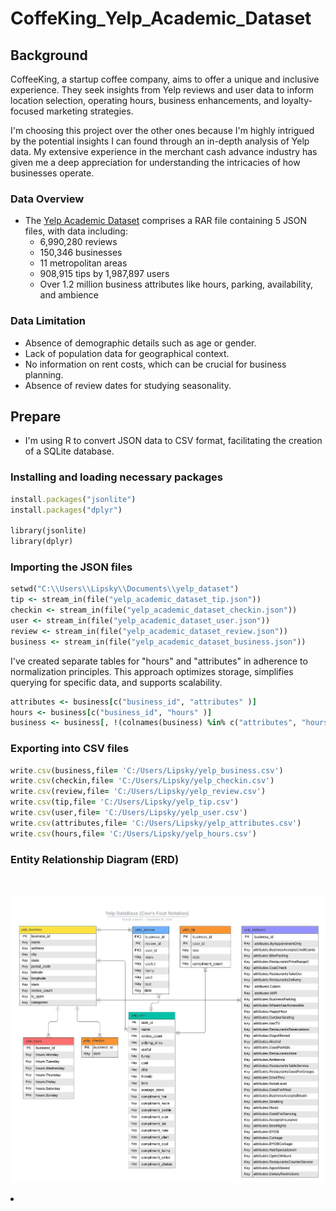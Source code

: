 # **CoffeKing_Yelp_Academic_Dataset**

## Background
CoffeeKing, a startup coffee company, aims to offer a unique and inclusive experience. They seek insights from Yelp reviews and user data to inform location selection, operating hours, business enhancements, and loyalty-focused marketing strategies.

I'm choosing this project over the other ones because I'm highly intrigued by the potential insights I can found through an in-depth analysis of Yelp data. My extensive experience in the merchant cash advance industry has given me a deep appreciation for understanding the intricacies of how businesses operate.

### **Data Overview**

- The [Yelp Academic Dataset](https://www.yelp.com/dataset/download) comprises a RAR file containing 5 JSON files, with data including:
  - 6,990,280 reviews
  - 150,346 businesses
  - 11 metropolitan areas
  - 908,915 tips by 1,987,897 users
  - Over 1.2 million business attributes like hours, parking, availability, and ambience
 
 ### **Data Limitation**
- Absence of demographic details such as age or gender. 
- Lack of population data for geographical context.
- No information on rent costs, which can be crucial for business planning.
- Absence of review dates for studying seasonality.
   
## **Prepare**
- I'm using R to convert JSON data to CSV format, facilitating the creation of a SQLite database.

### Installing and loading necessary packages
 ```ruby
install.packages("jsonlite")
install.packages("dplyr")

library(jsonlite)
library(dplyr)
```
### Importing the JSON files
 ```ruby
setwd("C:\\Users\\Lipsky\\Documents\\yelp_dataset")
tip <- stream_in(file("yelp_academic_dataset_tip.json"))
checkin <- stream_in(file("yelp_academic_dataset_checkin.json"))
user <- stream_in(file("yelp_academic_dataset_user.json"))
review <- stream_in(file("yelp_academic_dataset_review.json"))
business <- stream_in(file("yelp_academic_dataset_business.json"))
```
I've created separate tables for "hours" and "attributes" in adherence to normalization principles. This approach optimizes storage, simplifies querying for specific data, and supports scalability.
```ruby
attributes <- business[c("business_id", "attributes" )]
hours <- business[c("business_id", "hours" )]
business <- business[, !(colnames(business) %in% c("attributes", "hours"))
```
### Exporting into CSV files
```ruby
write.csv(business,file= 'C:/Users/Lipsky/yelp_business.csv')
write.csv(checkin,file= 'C:/Users/Lipsky/yelp_checkin.csv')
write.csv(review,file= 'C:/Users/Lipsky/yelp_review.csv')
write.csv(tip,file= 'C:/Users/Lipsky/yelp_tip.csv')
write.csv(user,file= 'C:/Users/Lipsky/yelp_user.csv')
write.csv(attributes,file= 'C:/Users/Lipsky/yelp_attributes.csv')
write.csv(hours,file= 'C:/Users/Lipsky/yelp_hours.csv')
```

### Entity Relationship Diagram (ERD)
<br>
        <p align="left">
          <img src="images/ERD1.jpeg" width="800"/>
        </p>
      </li>
    </ul>
  </li>
  <li>


